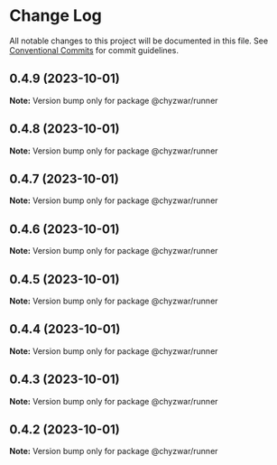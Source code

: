 # Change Log

All notable changes to this project will be documented in this file.
See [Conventional Commits](https://conventionalcommits.org) for commit guidelines.

## 0.4.9 (2023-10-01)

**Note:** Version bump only for package @chyzwar/runner





## 0.4.8 (2023-10-01)

**Note:** Version bump only for package @chyzwar/runner





## 0.4.7 (2023-10-01)

**Note:** Version bump only for package @chyzwar/runner





## 0.4.6 (2023-10-01)

**Note:** Version bump only for package @chyzwar/runner





## 0.4.5 (2023-10-01)

**Note:** Version bump only for package @chyzwar/runner





## 0.4.4 (2023-10-01)

**Note:** Version bump only for package @chyzwar/runner





## 0.4.3 (2023-10-01)

**Note:** Version bump only for package @chyzwar/runner





## 0.4.2 (2023-10-01)

**Note:** Version bump only for package @chyzwar/runner
